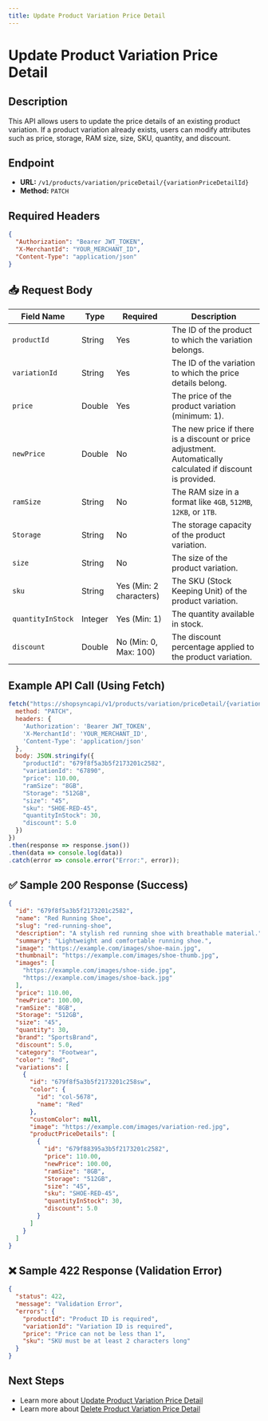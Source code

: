 ```yaml
---
title: Update Product Variation Price Detail
---
```


# Update Product Variation Price Detail

##  Description
This API allows users to update the price details of an existing product variation. If a product variation already exists, users can modify attributes such as price, storage, RAM size, size, SKU, quantity, and discount.

##  Endpoint
- **URL:** `/v1/products/variation/priceDetail/{variationPriceDetailId}`
- **Method:** `PATCH`


##  Required Headers
```json
{
  "Authorization": "Bearer JWT_TOKEN",
  "X-MerchantId": "YOUR_MERCHANT_ID",
  "Content-Type": "application/json"
}
```

## 📥 Request Body

| Field Name        | Type    | Required | Description |
|------------------|---------|----------|-------------|
| `productId`      | String  | Yes      | The ID of the product to which the variation belongs. |
| `variationId`    | String  | Yes      | The ID of the variation to which the price details belong. |
| `price`          | Double  | Yes      | The price of the product variation (minimum: 1). |
| `newPrice`       | Double  | No       | The new price if there is a discount or price adjustment. Automatically calculated if discount is provided. |
| `ramSize`        | String  | No       | The RAM size in a format like `4GB`, `512MB`, `12KB`, or `1TB`. |
| `Storage`        | String  | No       | The storage capacity of the product variation. |
| `size`           | String  | No       | The size of the product variation. |
| `sku`            | String  | Yes (Min: 2 characters) | The SKU (Stock Keeping Unit) of the product variation. |
| `quantityInStock`| Integer | Yes (Min: 1) | The quantity available in stock. |
| `discount`       | Double  | No (Min: 0, Max: 100) | The discount percentage applied to the product variation. |

##  Example API Call (Using Fetch)
```javascript
fetch("https://shopsyncapi/v1/products/variation/priceDetail/{variationPriceDetailId}", {
  method: "PATCH",
  headers: {
    'Authorization': 'Bearer JWT_TOKEN',
    'X-MerchantId': 'YOUR_MERCHANT_ID',
    'Content-Type': 'application/json'
  },
  body: JSON.stringify({
    "productId": "679f8f5a3b5f2173201c2582",
    "variationId": "67890",
    "price": 110.00,
    "ramSize": "8GB",
    "Storage": "512GB",
    "size": "45",
    "sku": "SHOE-RED-45",
    "quantityInStock": 30,
    "discount": 5.0
  })
})
.then(response => response.json())
.then(data => console.log(data))
.catch(error => console.error("Error:", error));
```

## ✅ Sample 200 Response (Success)
```json
{
  "id": "679f8f5a3b5f2173201c2582",
  "name": "Red Running Shoe",
  "slug": "red-running-shoe",
  "description": "A stylish red running shoe with breathable material.",
  "summary": "Lightweight and comfortable running shoe.",
  "image": "https://example.com/images/shoe-main.jpg",
  "thumbnail": "https://example.com/images/shoe-thumb.jpg",
  "images": [
    "https://example.com/images/shoe-side.jpg",
    "https://example.com/images/shoe-back.jpg"
  ],
  "price": 110.00,
  "newPrice": 100.00,
  "ramSize": "8GB",
  "Storage": "512GB",
  "size": "45",
  "quantity": 30,
  "brand": "SportsBrand",
  "discount": 5.0,
  "category": "Footwear",
  "color": "Red",
  "variations": [
    {
      "id": "679f8f5a3b5f2173201c258sw",
      "color": {
        "id": "col-5678",
        "name": "Red"
      },
      "customColor": null,
      "image": "https://example.com/images/variation-red.jpg",
      "productPriceDetails": [
        {
          "id": "679f88395a3b5f2173201c2582",
          "price": 110.00,
          "newPrice": 100.00,
          "ramSize": "8GB",
          "Storage": "512GB",
          "size": "45",
          "sku": "SHOE-RED-45",
          "quantityInStock": 30,
          "discount": 5.0
        }
      ]
    }
  ]
}
```

## ❌ Sample 422 Response (Validation Error)
```json
{
  "status": 422,
  "message": "Validation Error",
  "errors": {
    "productId": "Product ID is required",
    "variationId": "Variation ID is required",
    "price": "Price can not be less than 1",
    "sku": "SKU must be at least 2 characters long"
  }
}
```

##  Next Steps
- Learn more about [Update Product Variation Price Detail](./update-product-variation-price-detail.md)
- Learn more about [Delete Product Variation Price Detail](./delete-product-variation-price-detail.md)